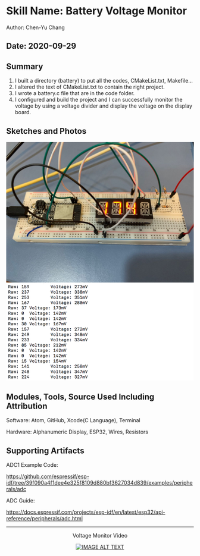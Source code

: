 #  Skill Name: Battery Voltage Monitor

Author: Chen-Yu Chang

Date: 2020-09-29
-----

## Summary
1. I built a directory (battery) to put all the codes, CMakeList.txt, Makefile...
2. I altered the text of CMakeList.txt to contain the right project.
3. I wrote a battery.c file that are in the code folder.
4. I configured and build the project and I can successfully monitor the voltage by using a voltage divider and display the voltage on the display board.


## Sketches and Photos
![](images/2.jpeg)
![](images/6.png)

## Modules, Tools, Source Used Including Attribution
Software: Atom, GitHub, Xcode(C Language), Terminal

Hardware: Alphanumeric Display, ESP32, Wires, Resistors

## Supporting Artifacts

ADC1 Example Code:

https://github.com/espressif/esp-idf/tree/39f090a4f1dee4e325f8109d880bf3627034d839/examples/peripherals/adc

ADC Guide:

https://docs.espressif.com/projects/esp-idf/en/latest/esp32/api-reference/peripherals/adc.html

-----

<div align="center">
<p>Voltage Monitor Video</p>
<a href="https://www.youtube.com/embed/sjQ8QmgpxPE"><img src="https://img.youtube.com/vi/sjQ8QmgpxPE/0.jpg" alt="IMAGE ALT TEXT"></a>
